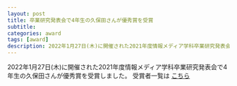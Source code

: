 ```yaml
---
layout: post
title: 卒業研究発表会で4年生の久保田さんが優秀賞を受賞
subtitle: 
categories: award
tags: [award]
description: 2022年1月27日(木)に開催された2021年度情報メディア学科卒業研究発表会で4年生の久保田さんが優秀賞を受賞しました。
---
```

2022年1月27日(木)に開催された2021年度情報メディア学科卒業研究発表会で4年生の久保田さんが優秀賞を受賞しました。
受賞者一覧は [こちら](https://www.facebook.com/hiu.media/posts/2068359613321369)